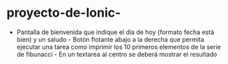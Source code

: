 # proyecto-de-Ionic-
- Pantalla de bienvenida que indique el día de hoy (formato fecha está bien) y un saludo  - Botón flotante abajo a la derecha que permita ejecutar una tarea como imprimir los 10 primeros elementos de la serie de fibunacci  - En un textarea al centro se deberá mostrar el resultado
